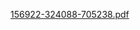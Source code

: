 
[156922-324088-705238.pdf](https://github.com/allitail/learn-vue-js-master/files/4587429/156922-324088-705238.pdf)

